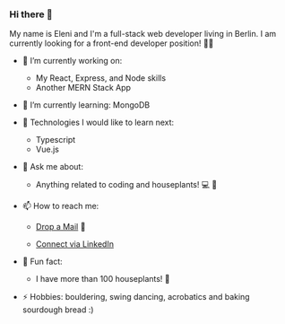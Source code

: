 ### Hi there 👋 
My name is Eleni and I'm a full-stack web developer living in Berlin. I am currently looking for a front-end developer position! 👩‍💻

- 🔭 I’m currently working on:
  -  My React, Express, and Node skills
  -  Another MERN Stack App 

- 🌱 I’m currently learning: MongoDB

- 🤔 Technologies I would like to learn next: 
  - Typescript
  - Vue.js

- 💬 Ask me about: 
  - Anything related to coding and houseplants! 💻 🌵

- 📫 How to reach me: 
  - [Drop a Mail](mailto:elenhkatsa@gmail.com) 📧

  - [Connect via LinkedIn](https://www.linkedin.com/in/eleni-katsareli/)

- 🌸 Fun fact: 
  - I have more than 100 houseplants! 🌿
 
- ⚡ Hobbies: bouldering, swing dancing, acrobatics and baking sourdough bread :)

<!--
**Elenikats/Elenikats** is a ✨ _special_ ✨ repository because its `README.md` (this file) appears on your GitHub profile.

Here are some ideas to get you started:

- 🔭 I’m currently working on ...
- 🌱 I’m currently learning ...
- 👯 I’m looking to collaborate on ...
- 🤔 I’m looking for help with ...
- 💬 Ask me about ...
- 📫 How to reach me: ...
- 😄 Pronouns: ...
- ⚡ Fun fact: ...
👨🏻‍💻 Languages and Tools
-->
